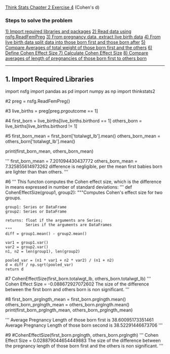[Think Stats Chapter 2 Exercise 4](http://greenteapress.com/thinkstats2/html/thinkstats2003.html#toc24) (Cohen's d)

### Steps to solve the problem
[1) Import required libraries and packages](#section-a)
[2) Read data using nsfg.ReadFemPreg](#section-b) 
[3) From pregnancy data, extract live birth data](#section-c) 
[4) From live birth data split data into those born first and those born after](#section-d) 
[5) Compare Averages of total weight of those born first and the others](#section-e) 
[6) Define Cohen Effect Size ](#section-f) 
[7) Calculate Cohen Effect Size](#section-g) 
[8) Compare averages of length of pregnancies of those born first to others born](#section-h) 

---
## <a name="section-a"></a> 1. Import Required Libraries

import nsfg
import pandas as pd
import numpy as np
import thinkstats2


#2
preg = nsfg.ReadFemPreg()

#3
live_births = preg[preg.prgoutcome == 1]

#4
first_born = live_births[live_births.birthord == 1]
others_born = live_births[live_births.birthord != 1]

#5
first_born_mean = first_born['totalwgt_lb'].mean()
others_born_mean = others_born['totalwgt_lb'].mean()

print(first_born_mean, others_born_mean)

'''
first_born_mean = 7.201094430437772
others_born_mean = 7.325855614973262
difference is negligible, per the mean first babies born are lighter than than others. 
'''

#6
'''
This functon computes the Cohen effect size, which is the difference in means expressed in number of standard deviations:
'''
def CohenEffectSize(group1, group2):
    """Computes Cohen's effect size for two groups.
    
    group1: Series or DataFrame
    group2: Series or DataFrame
    
    returns: float if the arguments are Series;
             Series if the arguments are DataFrames
    """
    diff = group1.mean() - group2.mean()

    var1 = group1.var()
    var2 = group2.var()
    n1, n2 = len(group1), len(group2)

    pooled_var = (n1 * var1 + n2 * var2) / (n1 + n2)
    d = diff / np.sqrt(pooled_var)
    return d
    

#7
CohenEffectSize(first_born.totalwgt_lb, others_born.totalwgt_lb)
'''
Cohen Effect Size  = -0.088672927072602
The size of the difference between the first born and others born is non significant. 
'''

#8
first_born_prglngth_mean = first_born.prglngth.mean()
others_born_prglngth_mean = others_born.prglngth.mean()
print(first_born_prglngth_mean, others_born_prglngth_mean)

'''
Average Pregnancy Length of those born first is 38.60095173351461 
Average Pregnancy Length of those born second is 38.52291446673706
'''

#9
#CohenEffectSize(first_born.prglngth, others_born.prglngth)
'''
Cohen Effect Size  = 0.028879044654449883
The size of the difference between the pregnancy length of those born first and the others is non significant. 
'''
